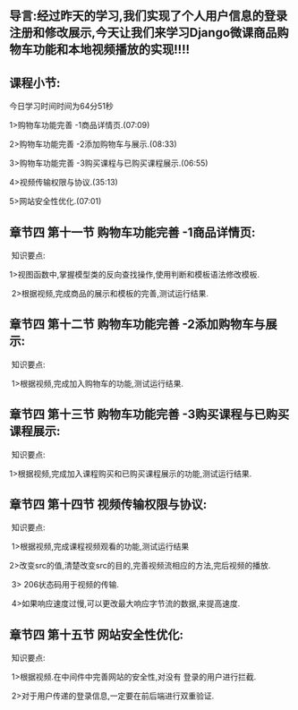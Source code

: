 ## 导言:经过昨天的学习,我们实现了个人用户信息的登录注册和修改展示,今天让我们来学习Django微课商品购物车功能和本地视频播放的实现!!!!

## **课程小节:**  

今日学习时间时间为64分51秒

1>购物车功能完善 -1商品详情页.(07:09)

2>购物车功能完善 -2添加购物车与展示.(08:33)

3>购物车功能完善 -3购买课程与已购买课程展示.(06:55)

4>视频传输权限与协议.(35:13)

5>网站安全性优化.(07:01)

## **章节四 第十一节 购物车功能完善 -1商品详情页:**

​    知识要点:

​    1>视图函数中,掌握模型类的反向查找操作,使用判断和模板语法修改模板.

​    2>根据视频,完成商品的展示和模板的完善,测试运行结果.

## **章节四 第十二节 购物车功能完善 -2添加购物车与展示:**

​    知识要点:

​        1>根据视频,完成加入购物车的功能,测试运行结果.

## **章节四 第十三节 购物车功能完善 -3购买课程与已购买课程展示:**

​    知识要点:

​        1>根据视频,完成加入课程购买和已购买课程展示的功能,测试运行结果.

## **章节四 第十四节 视频传输权限与协议:**

​    知识要点:

​        1>根据视频,完成课程视频观看的功能,测试运行结果

​        2>改变src的值,清楚改变src的目的,完善视频流相应的方法,完后视频的播放.

​        3> 206状态码用于视频的传输.

​        4>如果响应速度过慢,可以更改最大响应字节流的数据,来提高速度.

## **章节四 第十五节 网站安全性优化:**

​    知识要点:

​    1>根据视频.在中间件中完善网站的安全性,对没有 登录的用户进行拦截.

​    2>对于用户传递的登录信息,一定要在前后端进行双重验证.        